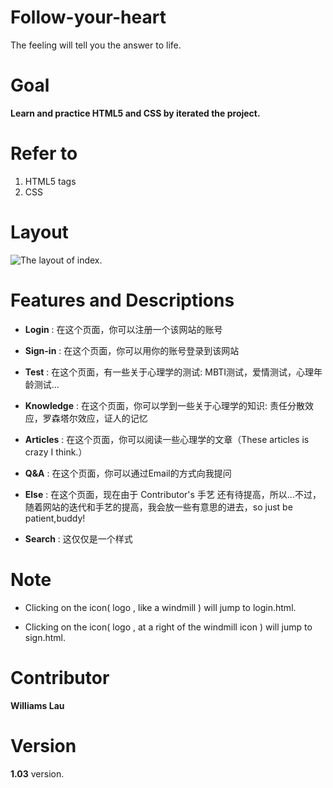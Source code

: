# Follow-your-heart

The feeling will tell you the answer to life.

# Goal

**Learn and practice HTML5 and CSS by iterated the project.**

# Refer to

1. HTML5 tags
2. CSS

# Layout

<img src="http://i65.tinypic.com/otdx6r.jpg" alt="The layout of index.">

# Features and Descriptions

* **Login** : 在这个页面，你可以注册一个该网站的账号

* **Sign-in** : 在这个页面，你可以用你的账号登录到该网站

* **Test** : 在这个页面，有一些关于心理学的测试: MBTI测试，爱情测试，心理年龄测试...

* **Knowledge** : 在这个页面，你可以学到一些关于心理学的知识: 责任分散效应，罗森塔尔效应，证人的记忆

* **Articles** : 在这个页面，你可以阅读一些心理学的文章（These articles is crazy I think.）

* **Q&A** : 在这个页面，你可以通过Email的方式向我提问

* **Else** : 在这个页面，现在由于 Contributor's 手艺 还有待提高，所以...不过，随着网站的迭代和手艺的提高，我会放一些有意思的进去，so just be patient,buddy!

* **Search** : 这仅仅是一个样式

# Note

* Clicking on the icon( logo , like a windmill ) will jump to login.html.

* Clicking on the icon( logo , at a right of the windmill icon ) will jump to sign.html.

# Contributor

**Williams Lau**

# Version

**1.03** version.
